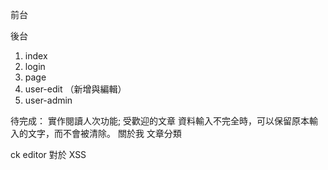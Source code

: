前台


後台

1. index
2. login 
3. page
4. user-edit （新增與編輯）
6. user-admin


待完成：
實作閱讀人次功能;
受歡迎的文章
資料輸入不完全時，可以保留原本輸入的文字，而不會被清除。
關於我
文章分類

ck editor  對於 XSS